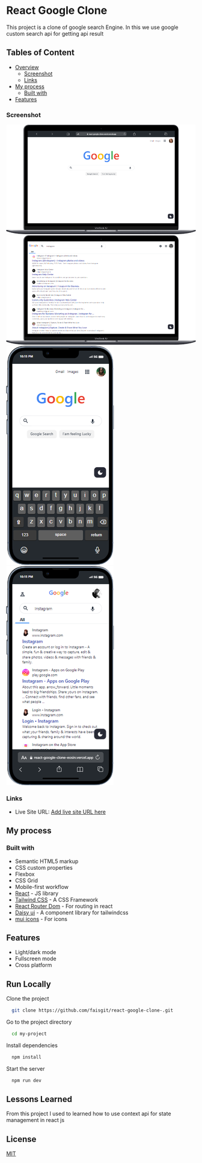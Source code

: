 
# React Google Clone

This project is a clone of google search Engine. In this we use google custom search api for getting api result


## Tables of Content

- [Overview](#overview)
  - [Screenshot](#screenshot)
  - [Links](#links)
- [My process](#my-process)
  - [Built with](#built-with)
- [Features](#Features)


### Screenshot

![](public/search-page-desktop.png)
![](public/search-result-page-desktop.png)
![](/public/search-page-mobile.png)
![](public/search-result-page-mobile.png)


### Links

- Live Site URL: [Add live site URL here](https://react-google-clone-eosin.vercel.app/)


## My process

### Built with

- Semantic HTML5 markup
- CSS custom properties
- Flexbox
- CSS Grid
- Mobile-first workflow
- [React](https://react.dev/) - JS library
- [Tailwind CSS](https://tailwindcss.com/) - A CSS Framework
- [React Router Dom](https://www.npmjs.com/package/react-router-dom) - For  routing in react
- [Daisy ui](https://daisyui.com/) - A component library for tailwindcss
- [mui icons](https://mui.com/material-ui/material-icons/) - For icons





## Features

- Light/dark mode 
- Fullscreen mode
- Cross platform


## Run Locally

Clone the project

```bash
  git clone https://github.com/faisgit/react-google-clone-.git
```

Go to the project directory

```bash
  cd my-project
```

Install dependencies

```bash
  npm install
```

Start the server

```bash
  npm run dev
```


## Lessons Learned

From this project I used to learned how to use context api for state management in react js 


## License

[MIT](https://choosealicense.com/licenses/mit/)



